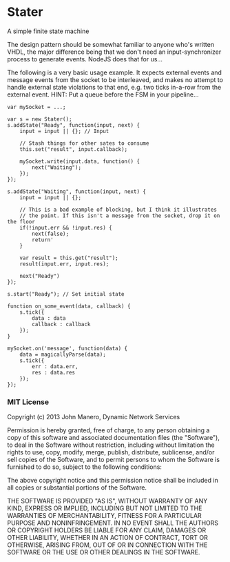 Stater
======
A simple finite state machine

The design pattern should be somewhat familiar to anyone who's written VHDL, the major
difference being that we don't need an input-synchronizer process to generate events.
NodeJS does that for us...

The following is a very basic usage example. It expects external events and message
events from the socket to be interleaved, and makes no attempt to handle external
state violations to that end, e.g. two ticks in-a-row from the external event.
HINT: Put a queue before the FSM in your pipeline... 

    var mySocket = ...;

    var s = new Stater();
    s.addState("Ready", function(input, next) {
        input = input || {}; // Input
        
        // Stash things for other sates to consume
        this.set("result", input.callback);
        
        mySocket.write(input.data, function() {
            next("Waiting");
        });
    });
    
    s.addState("Waiting", function(input, next) {
        input = input || {};
        
        // This is a bad example of blocking, but I think it illustrates
        // the point. If this isn't a message from the socket, drop it on the floor 
        if(!input.err && !input.res) {
            next(false);
            return'
        }
        
        var result = this.get("result");
        result(input.err, input.res);
        
        next("Ready")
    });
    
    s.start("Ready"); // Set initial state
    
    function on_some_event(data, callback) {
        s.tick({
            data : data
            callback : callback
        });
    }
    
    mySocket.on('message', function(data) {
        data = magicallyParse(data);
        s.tick({
            err : data.err,
            res : data.res
        });
    });

### MIT License
Copyright (c) 2013 John Manero, Dynamic Network Services

Permission is hereby granted, free of charge, to any person obtaining a copy of
this software and associated documentation files (the "Software"), to deal in
the Software without restriction, including without limitation the rights to
use, copy, modify, merge, publish, distribute, sublicense, and/or sell copies
of the Software, and to permit persons to whom the Software is furnished to do
so, subject to the following conditions:

The above copyright notice and this permission notice shall be included in all
copies or substantial portions of the Software.

THE SOFTWARE IS PROVIDED "AS IS", WITHOUT WARRANTY OF ANY KIND, EXPRESS OR
IMPLIED, INCLUDING BUT NOT LIMITED TO THE WARRANTIES OF MERCHANTABILITY,
FITNESS FOR A PARTICULAR PURPOSE AND NONINFRINGEMENT. IN NO EVENT SHALL THE
AUTHORS OR COPYRIGHT HOLDERS BE LIABLE FOR ANY CLAIM, DAMAGES OR OTHER
LIABILITY, WHETHER IN AN ACTION OF CONTRACT, TORT OR OTHERWISE, ARISING FROM,
OUT OF OR IN CONNECTION WITH THE SOFTWARE OR THE USE OR OTHER DEALINGS IN THE
SOFTWARE.
